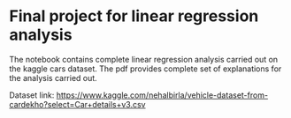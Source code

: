 # Final project for linear regression analysis 

The notebook contains complete linear regression analysis carried out on the kaggle cars dataset. The pdf provides complete set of explanations for the analysis carried out.

Dataset link: https://www.kaggle.com/nehalbirla/vehicle-dataset-from-cardekho?select=Car+details+v3.csv



